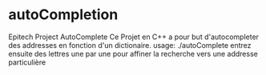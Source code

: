 # autoCompletion
Epitech Project AutoComplete
Ce Projet en C++ a pour but d'autocompleter des addresses en fonction d'un dictionaire.
usage: ./autoComplete <dictionnaire>
entrez ensuite des lettres une par une pour affiner la recherche vers une addresse particulière
